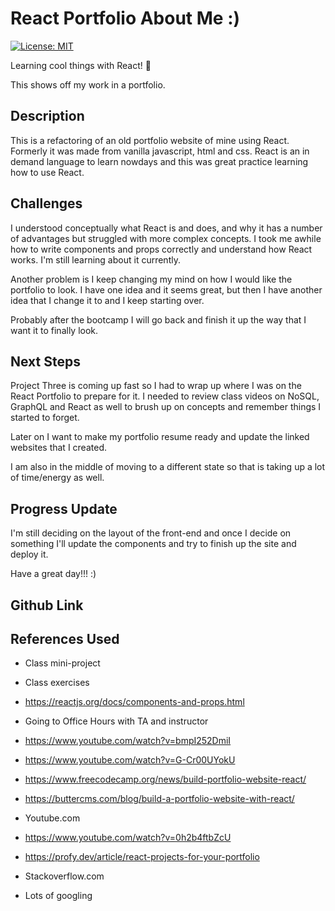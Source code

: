# React Portfolio About Me :)


[![License: MIT](https://img.shields.io/badge/License-MIT-yellow.svg)](https://opensource.org/licenses/MIT)

Learning cool things with React! 🚀

This shows off my work in a portfolio.

## Description

This is a refactoring of an old portfolio website of mine using React. Formerly it was made from vanilla javascript, html and css. React is an in demand language to learn nowdays and this was great practice learning how to use React.

## Challenges

I understood conceptually what React is and does, and why it has a number of advantages but struggled with more complex concepts. I took me awhile how to write components and props correctly and understand how React works. I'm still learning about it currently.

Another problem is I keep changing my mind on how I would like the portfolio to look. I have one idea and it seems great, but then I have another idea that I change it to and I keep starting over.

Probably after the bootcamp I will go back and finish it up the way that I want it to finally look. 

## Next Steps

Project Three is coming up fast so I had to wrap up where I was on the React Portfolio to prepare for it. I needed to review class videos on NoSQL, GraphQL and React as well to brush up on concepts and remember things I started to forget.

Later on I want to make my portfolio resume ready and update the linked websites that I created.

I am also in the middle of moving to a different state so that is taking up a lot of time/energy as well. 

## Progress Update

I'm still deciding on the layout of the front-end and once I decide on something I'll update the components and try to finish up the site and deploy it. 

Have a great day!!! :)

## Github Link

## References Used


- Class mini-project

- Class exercises

- https://reactjs.org/docs/components-and-props.html

- Going to Office Hours with TA and instructor

- https://www.youtube.com/watch?v=bmpI252DmiI

- https://www.youtube.com/watch?v=G-Cr00UYokU 

- https://www.freecodecamp.org/news/build-portfolio-website-react/

- https://buttercms.com/blog/build-a-portfolio-website-with-react/

- Youtube.com

- https://www.youtube.com/watch?v=0h2b4ftbZcU

- https://profy.dev/article/react-projects-for-your-portfolio

- Stackoverflow.com

- Lots of googling 


















